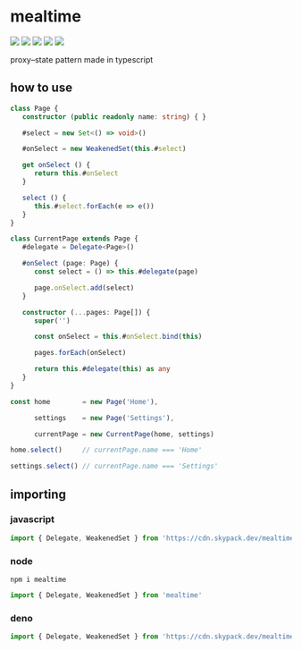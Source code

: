# mealtime
[![](https://badgen.net/packagephobia/install/mealtime?icon=npm&label&color=black&scale=1.3)](https://www.npmjs.com/package/mealtime) [![](https://badgen.net/npm/types/tslib?icon=typescript&label&color=black&scale=1.3)](https://github.com/domrally/mealtime/blob/main/code/context.d.ts) [![](https://badgen.net/github/status/domrally/mealtime?icon=github&label&color=black&scale=1.3)](https://github.com/domrally/mealtime/actions) [![](https://badgen.net/badge/license/Fair?color=grey&scale=1.3)](https://github.com/domrally/mealtime/blob/main/LICENSE) [![](https://badgen.net/github/tag/domrally/mealtime?icon=git&label&color=grey&scale=1.3)](https://github.com/domrally/mealtime/releases)

proxy–state pattern made in typescript

## how to use
```ts
class Page {
   constructor (public readonly name: string) { }

   #select = new Set<() => void>()

   #onSelect = new WeakenedSet(this.#select)

   get onSelect () {
      return this.#onSelect
   }

   select () {
      this.#select.forEach(e => e())
   }
}

class CurrentPage extends Page {
   #delegate = Delegate<Page>()

   #onSelect (page: Page) {
      const select = () => this.#delegate(page)

      page.onSelect.add(select)
   }

   constructor (...pages: Page[]) {
      super('')

      const onSelect = this.#onSelect.bind(this)

      pages.forEach(onSelect)

      return this.#delegate(this) as any
   }
}

const home        = new Page('Home'),

      settings    = new Page('Settings'),

      currentPage = new CurrentPage(home, settings)

home.select()     // currentPage.name === 'Home'

settings.select() // currentPage.name === 'Settings'

```
## importing
### javascript
```js
import { Delegate, WeakenedSet } from 'https://cdn.skypack.dev/mealtime?min'
```
### node
```
npm i mealtime
```
```js
import { Delegate, WeakenedSet } from 'mealtime'
```
### deno
```ts
import { Delegate, WeakenedSet } from 'https://cdn.skypack.dev/mealtime?dts'
```
